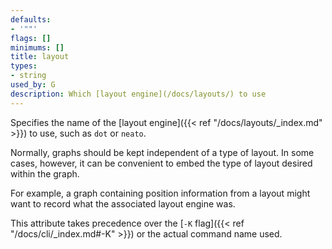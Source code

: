 ```yaml
---
defaults:
- '""'
flags: []
minimums: []
title: layout
types:
- string
used_by: G
description: Which [layout engine](/docs/layouts/) to use
---
```

Specifies the name of the [layout engine]({{< ref "/docs/layouts/_index.md" >}}) to
use, such as `dot` or `neato`.

Normally, graphs should be kept independent of a type of layout. In some
cases, however, it can be convenient to embed the type of layout desired
within the graph.

For example, a graph containing position information from a layout might want
to record what the associated layout engine was.

This attribute takes precedence over the [`-K` flag]({{< ref "/docs/cli/_index.md#-K" >}}) or
the actual command name used.
